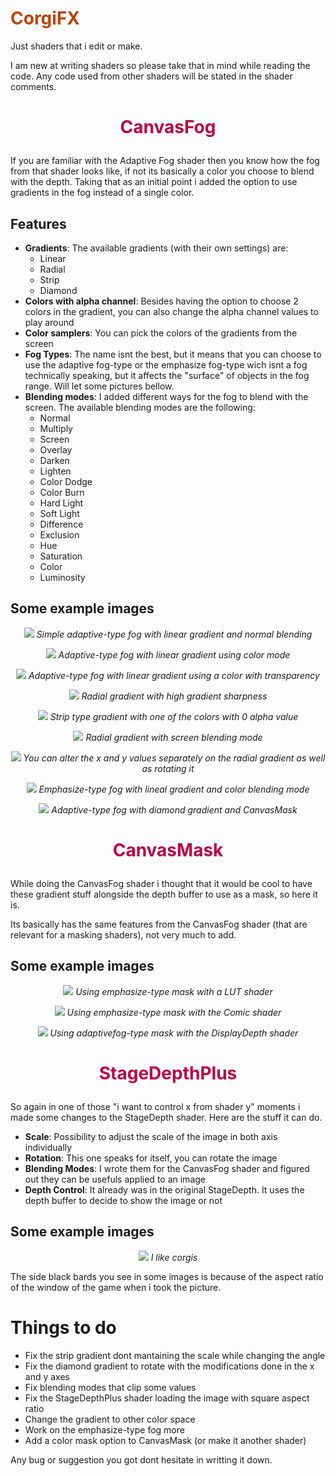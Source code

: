 # <span style="color:#bb4400">CorgiFX</span>

Just shaders that i edit or make.

I am new at writing shaders so please take that in mind while reading the code. Any code used from other shaders will be stated in the shader comments.

# <p align="center"><span style="color:#bb0044">CanvasFog</span></p>

If you are familiar with the Adaptive Fog shader then you know how the fog from that shader looks like, if not its basically a color you choose to blend with the depth. Taking that as an initial point i added the option to use gradients in the fog instead of a single color.

## Features

- **Gradients**: The available gradients (with their own settings) are:
    - Linear
    - Radial
    - Strip
    - Diamond
- **Colors with alpha channel**: Besides having the option to choose 2 colors in the gradient, you can also change the alpha channel values to play around
- **Color samplers**: You can pick the colors of the gradients from the screen
- **Fog Types**: The name isnt the best, but it means that you can choose to use the adaptive fog-type or the emphasize fog-type wich isnt a fog technically speaking, but it affects the "surface" of objects in the fog range. Will let some pictures bellow.
- **Blending modes**: I added different ways for the fog to blend with the screen. The available blending modes are the following:
    - Normal
    - Multiply
    - Screen
    - Overlay
    - Darken
    - Lighten
    - Color Dodge
    - Color Burn
    - Hard Light
    - Soft Light
    - Difference
    - Exclusion
    - Hue
    - Saturation
    - Color
    - Luminosity

## Some example images
<p align="center"><img src="https://user-images.githubusercontent.com/24371572/73476225-9eedbc80-4370-11ea-8a58-57447dadf76e.png">
<i>Simple adaptive-type fog with linear gradient and normal blending</i></p>

<p align="center"><img src="https://user-images.githubusercontent.com/24371572/73476249-a745f780-4370-11ea-8b9a-72c1f0d28f88.png">
<i>Adaptive-type fog with linear gradient using color mode</i></p>

<p align="center"><img src="https://user-images.githubusercontent.com/24371572/73476250-a7de8e00-4370-11ea-8d36-cb49df021fba.png">
<i>Adaptive-type fog with linear gradient using a color with transparency</i></p>

<p align="center"><img src="https://user-images.githubusercontent.com/24371572/73476254-a7de8e00-4370-11ea-9af2-2b1df0a66b2c.png">
<i>Radial gradient with high gradient sharpness</i></p>

<p align="center"><img src="https://user-images.githubusercontent.com/24371572/73476256-a8772480-4370-11ea-8579-7dd8df7e8755.png">
<i>Strip type gradient with one of the colors with 0 alpha value</i></p>

<p align="center"><img src="https://user-images.githubusercontent.com/24371572/73476258-a8772480-4370-11ea-8184-d2b90a51fcfe.png">
<i>Radial gradient with screen blending mode</i></p>

<p align="center"><img src="https://user-images.githubusercontent.com/24371572/73476261-a8772480-4370-11ea-85e7-735c53225421.png">
<i>You can alter the x and y values separately on the radial gradient as well as rotating it</i></p>

<p align="center"><img src="https://user-images.githubusercontent.com/24371572/73476265-a9a85180-4370-11ea-924d-98513728f30c.png">
<i>Emphasize-type fog with lineal gradient and color blending mode</i></p>



<p align="center"><img src="https://user-images.githubusercontent.com/24371572/74173946-d0d50d80-4c11-11ea-8d39-b7df1f82a613.png">
<i>Adaptive-type fog with diamond gradient and CanvasMask</i></p>


# <p align="center"><span style="color:#bb0044">CanvasMask</span></p>

While doing the CanvasFog shader i thought that it would be cool to have these gradient stuff alongside the depth buffer to use as a mask, so here it is.

Its basically has the same features from the CanvasFog shader (that are relevant for a masking shaders), not very much to add.

## Some example images

<p align="center"><img src="https://user-images.githubusercontent.com/24371572/73476266-a9a85180-4370-11ea-8d86-d723fe54d3b3.png">
<i>Using emphasize-type mask with a LUT shader</i></p>

<p align="center"><img src="https://user-images.githubusercontent.com/24371572/73476267-a9a85180-4370-11ea-9ea3-51acd224bb12.png">
<i>Using emphasize-type mask with the Comic shader</i></p>

<p align="center"><img src="https://user-images.githubusercontent.com/24371572/73476269-aa40e800-4370-11ea-82b0-11361c59dc63.png">
<i>Using adaptivefog-type mask with the DisplayDepth shader</i></p>

# <p align="center"><span style="color:#bb0044">StageDepthPlus</span></p>

So again in one of those "i want to control x from shader y" moments i made some changes to the StageDepth shader. Here are the stuff it can do.

- **Scale**: Possibility to adjust the scale of the image in both axis individually
- **Rotation**: This one speaks for itself, you can rotate the image
- **Blending Modes**: I wrote them for the CanvasFog shader and figured out they can be usefuls applied to an image
- **Depth Control**: It already was in the original StageDepth. It uses the depth buffer to decide to show the image or not

## Some example images

<p align="center"><img src="https://user-images.githubusercontent.com/24371572/73476247-a745f780-4370-11ea-930c-fe813ae3200b.png">
<i>I like corgis</i></p>

The side black bards you see in some images is because of the aspect ratio of the window of the game when i took the picture.

# Things to do
- Fix the strip gradient dont mantaining the scale while changing the angle
- Fix the diamond gradient to rotate with the modifications done in the x and y axes
- Fix blending modes that clip some values
- Fix the StageDepthPlus shader loading the image with square aspect ratio
- Change the gradient to other color space
- Work on the emphasize-type fog more
- Add a color mask option to CanvasMask (or make it another shader)

Any bug or suggestion you got dont hesitate in writting it down.